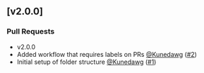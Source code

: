 ## [v2.0.0]

### Pull Requests

- v2.0.0
- Added workflow that requires labels on PRs [@Kunedawg](https://github.com/Kunedawg) ([#2](https://api.github.com/repos/Kunedawg/test-changelog-workflow/pulls/2))
- Initial setup of folder structure [@Kunedawg](https://github.com/Kunedawg) ([#1](https://api.github.com/repos/Kunedawg/test-changelog-workflow/pulls/1))
